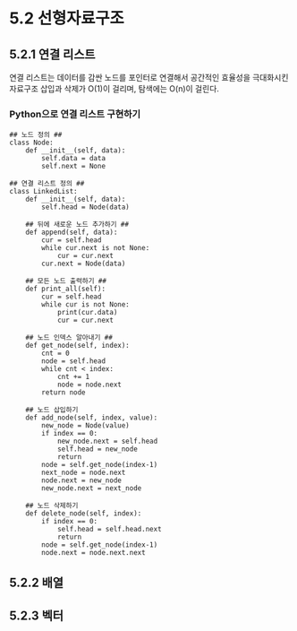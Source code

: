 # 5.2 선형자료구조
## 5.2.1 연결 리스트
연결 리스트는 데이터를 감싼 노드를 포인터로 연결해서 공간적인 효율성을 극대화시킨 자료구조
삽입과 삭제가 O(1)이 걸리며, 탐색에는 O(n)이 걸린다.

### Python으로 연결 리스트 구현하기
 
    ## 노드 정의 ## 
    class Node:
        def __init__(self, data):
            self.data = data
            self.next = None
        
    ## 연결 리스트 정의 ##
    class LinkedList:
        def __init__(self, data):
            self.head = Node(data)

        ## 뒤에 새로운 노드 추가하기 ##
        def append(self, data): 
            cur = self.head
            while cur.next is not None:
                cur = cur.next
            cur.next = Node(data)

        ## 모든 노드 출력하기 ##
        def print_all(self):
            cur = self.head
            while cur is not None:
                print(cur.data)
                cur = cur.next

        ## 노드 인덱스 알아내기 ##
        def get_node(self, index):
            cnt = 0
            node = self.head
            while cnt < index:
                cnt += 1
                node = node.next
            return node
            
        ## 노드 삽입하기
        def add_node(self, index, value):
            new_node = Node(value)
            if index == 0:
                new_node.next = self.head
                self.head = new_node
                return
            node = self.get_node(index-1)
            next_node = node.next
            node.next = new_node
            new_node.next = next_node
            
        ## 노드 삭제하기
        def delete_node(self, index):
            if index == 0:
                self.head = self.head.next
                return
            node = self.get_node(index-1)
            node.next = node.next.next

## 5.2.2 배열



## 5.2.3 벡터
